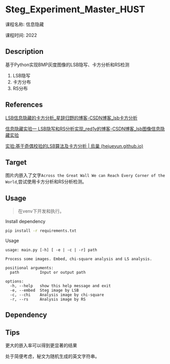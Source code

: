 # Steg_Experiment_Master_HUST
课程名称: 信息隐藏

课程时间: 2022

## Description

基于Python实现BMP灰度图像的LSB隐写、卡方分析和RS检测

1.   LSB隐写
2.   卡方分布
3.   RS分布

## References

[LSB信息隐藏的卡方分析_星辞归野的博客-CSDN博客_lsb卡方分析](https://blog.csdn.net/weixin_43916678/article/details/109825559)

[信息隐藏实验一 LSB隐写和RS分析实现_red1y的博客-CSDN博客_lsb图像信息隐藏实验](https://blog.csdn.net/weixin_39578432/article/details/123804937)

[实验:基于奇偶校验的LSB算法及卡方分析 | 烏巢 (hejueyun.github.io)](https://hejueyun.github.io/posts/42a865c0/)

## Target

图片内嵌入了文字`Across the Great Wall We can Reach Every Corner of the World`,尝试使用卡方分析和RS分析检测。



## Usage

>   在venv下开发和执行。

Install dependency

```bash
pip install -r requirements.txt
```

Usage

```shell
usage: main.py [-h] [ -e | -c | -r] path

Process some images. Embed, chi-square analysis and LS analysis.

positional arguments:
  path         Input or output path

options:
  -h, --help   show this help message and exit
  -e, --embed  Steg image by LSB
  -c, --chi    Analysis image by chi-square
  -r, --rs     Analysis image by RS

```



## Dependency



## Tips

更大的嵌入率可以得到更显著的结果

处于简便考虑，秘文为随机生成的英文字符串。
